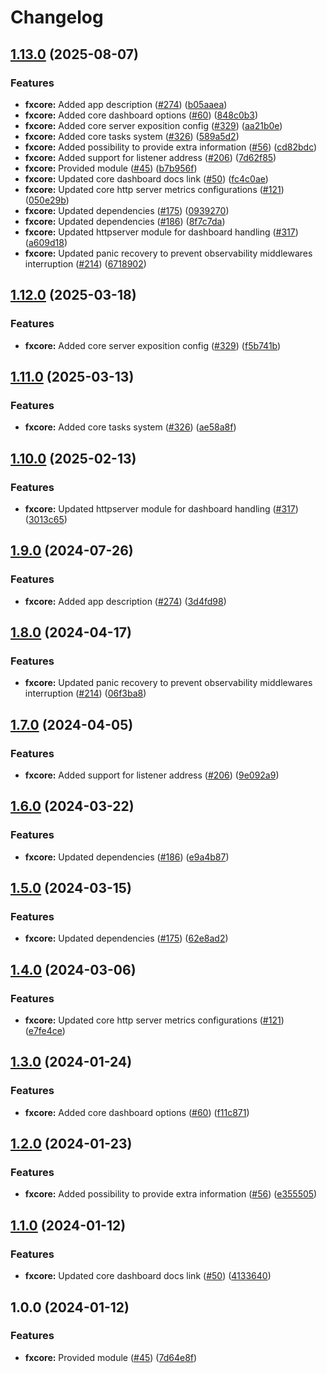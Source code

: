 # Changelog

## [1.13.0](https://github.com/christopher862-dev/yokai/compare/fxcore-v1.12.0...fxcore/v1.13.0) (2025-08-07)


### Features

* **fxcore:** Added app description ([#274](https://github.com/christopher862-dev/yokai/issues/274)) ([b05aaea](https://github.com/christopher862-dev/yokai/commit/b05aaeaa49e12ac3a17fcf949477d02948fd8f7f))
* **fxcore:** Added core dashboard options ([#60](https://github.com/christopher862-dev/yokai/issues/60)) ([848c0b3](https://github.com/christopher862-dev/yokai/commit/848c0b3aa9d474db80d02fd63685b890b075fe27))
* **fxcore:** Added core server exposition config ([#329](https://github.com/christopher862-dev/yokai/issues/329)) ([aa21b0e](https://github.com/christopher862-dev/yokai/commit/aa21b0e51a123dd83584507f41eeed6d5b4b192e))
* **fxcore:** Added core tasks system ([#326](https://github.com/christopher862-dev/yokai/issues/326)) ([589a5d2](https://github.com/christopher862-dev/yokai/commit/589a5d2f0f19c8fe3061a69bd7e7875f0af3799e))
* **fxcore:** Added possibility to provide extra information ([#56](https://github.com/christopher862-dev/yokai/issues/56)) ([cd82bdc](https://github.com/christopher862-dev/yokai/commit/cd82bdc1e27d18a11c996597e0ee73559b3ca007))
* **fxcore:** Added support for listener address ([#206](https://github.com/christopher862-dev/yokai/issues/206)) ([7d62f85](https://github.com/christopher862-dev/yokai/commit/7d62f85b6f7c1453e689e2904d35c84b5ea38093))
* **fxcore:** Provided module ([#45](https://github.com/christopher862-dev/yokai/issues/45)) ([b7b956f](https://github.com/christopher862-dev/yokai/commit/b7b956f7a7baf20ebd00063f7c10edbcd743c07a))
* **fxcore:** Updated core dashboard docs link ([#50](https://github.com/christopher862-dev/yokai/issues/50)) ([fc4c0ae](https://github.com/christopher862-dev/yokai/commit/fc4c0ae8321ab52839255b34b501f7b52d1fbdee))
* **fxcore:** Updated core http server metrics configurations ([#121](https://github.com/christopher862-dev/yokai/issues/121)) ([050e29b](https://github.com/christopher862-dev/yokai/commit/050e29b0d2398d9a1fe3d5978076d0c0d6786493))
* **fxcore:** Updated dependencies ([#175](https://github.com/christopher862-dev/yokai/issues/175)) ([0939270](https://github.com/christopher862-dev/yokai/commit/0939270ef87f1a8d7cc9d720edce78bcee4922fe))
* **fxcore:** Updated dependencies ([#186](https://github.com/christopher862-dev/yokai/issues/186)) ([8f7c7da](https://github.com/christopher862-dev/yokai/commit/8f7c7da67a818ecd38d43f1e5faadb16299a3701))
* **fxcore:** Updated httpserver module for dashboard handling ([#317](https://github.com/christopher862-dev/yokai/issues/317)) ([a609d18](https://github.com/christopher862-dev/yokai/commit/a609d18564f9f843a481d599f030cbd1b2bb0731))
* **fxcore:** Updated panic recovery to prevent observability middlewares interruption ([#214](https://github.com/christopher862-dev/yokai/issues/214)) ([6718902](https://github.com/christopher862-dev/yokai/commit/6718902cdbcb02fbae54fa7a3cec3df9353df68c))

## [1.12.0](https://github.com/ankorstore/yokai/compare/fxcore/v1.11.0...fxcore/v1.12.0) (2025-03-18)


### Features

* **fxcore:** Added core server exposition config ([#329](https://github.com/ankorstore/yokai/issues/329)) ([f5b741b](https://github.com/ankorstore/yokai/commit/f5b741bbadf7d3097df7b0d1879c4306a37f893f))

## [1.11.0](https://github.com/ankorstore/yokai/compare/fxcore/v1.10.0...fxcore/v1.11.0) (2025-03-13)


### Features

* **fxcore:** Added core tasks system ([#326](https://github.com/ankorstore/yokai/issues/326)) ([ae58a8f](https://github.com/ankorstore/yokai/commit/ae58a8fe30a2b196101bd5a428ab464b528ae7b3))

## [1.10.0](https://github.com/ankorstore/yokai/compare/fxcore/v1.9.0...fxcore/v1.10.0) (2025-02-13)


### Features

* **fxcore:** Updated httpserver module for dashboard handling ([#317](https://github.com/ankorstore/yokai/issues/317)) ([3013c65](https://github.com/ankorstore/yokai/commit/3013c65574e37aa27975fc58291bd6d23bce7487))

## [1.9.0](https://github.com/ankorstore/yokai/compare/fxcore/v1.8.0...fxcore/v1.9.0) (2024-07-26)


### Features

* **fxcore:** Added app description ([#274](https://github.com/ankorstore/yokai/issues/274)) ([3d4fd98](https://github.com/ankorstore/yokai/commit/3d4fd984fa919a564e574f71d1f8c9d9b8afeacb))

## [1.8.0](https://github.com/ankorstore/yokai/compare/fxcore/v1.7.0...fxcore/v1.8.0) (2024-04-17)


### Features

* **fxcore:** Updated panic recovery to prevent observability middlewares interruption ([#214](https://github.com/ankorstore/yokai/issues/214)) ([06f3ba8](https://github.com/ankorstore/yokai/commit/06f3ba847dd7efae99208e8703770dc12e8b25b3))

## [1.7.0](https://github.com/ankorstore/yokai/compare/fxcore/v1.6.0...fxcore/v1.7.0) (2024-04-05)


### Features

* **fxcore:** Added support for listener address ([#206](https://github.com/ankorstore/yokai/issues/206)) ([9e092a9](https://github.com/ankorstore/yokai/commit/9e092a9206a0077f6c961058d3fec539b3c2c4ac))

## [1.6.0](https://github.com/ankorstore/yokai/compare/fxcore/v1.5.0...fxcore/v1.6.0) (2024-03-22)


### Features

* **fxcore:** Updated dependencies ([#186](https://github.com/ankorstore/yokai/issues/186)) ([e9a4b87](https://github.com/ankorstore/yokai/commit/e9a4b875069aa12cf6c05323bcbf1123cac863a7))

## [1.5.0](https://github.com/ankorstore/yokai/compare/fxcore/v1.4.0...fxcore/v1.5.0) (2024-03-15)


### Features

* **fxcore:** Updated dependencies ([#175](https://github.com/ankorstore/yokai/issues/175)) ([62e8ad2](https://github.com/ankorstore/yokai/commit/62e8ad2e7e7d780fb2b357a9194b4c493beeb1ac))

## [1.4.0](https://github.com/ankorstore/yokai/compare/fxcore/v1.3.0...fxcore/v1.4.0) (2024-03-06)


### Features

* **fxcore:** Updated core http server metrics configurations ([#121](https://github.com/ankorstore/yokai/issues/121)) ([e7fe4ce](https://github.com/ankorstore/yokai/commit/e7fe4ce468ee64188fe235633f85a54475095f43))

## [1.3.0](https://github.com/ankorstore/yokai/compare/fxcore/v1.2.0...fxcore/v1.3.0) (2024-01-24)


### Features

* **fxcore:** Added core dashboard options ([#60](https://github.com/ankorstore/yokai/issues/60)) ([f11c871](https://github.com/ankorstore/yokai/commit/f11c871e8e9ec2eb0c1187ee328c9abbb9369a49))

## [1.2.0](https://github.com/ankorstore/yokai/compare/fxcore/v1.1.0...fxcore/v1.2.0) (2024-01-23)


### Features

* **fxcore:** Added possibility to provide extra information ([#56](https://github.com/ankorstore/yokai/issues/56)) ([e355505](https://github.com/ankorstore/yokai/commit/e355505f182677995795e648001312f0467f51dd))

## [1.1.0](https://github.com/ankorstore/yokai/compare/fxcore/v1.0.0...fxcore/v1.1.0) (2024-01-12)


### Features

* **fxcore:** Updated core dashboard docs link ([#50](https://github.com/ankorstore/yokai/issues/50)) ([4133640](https://github.com/ankorstore/yokai/commit/4133640305961b6a3322960723e6827fb68db0ec))

## 1.0.0 (2024-01-12)


### Features

* **fxcore:** Provided module ([#45](https://github.com/ankorstore/yokai/issues/45)) ([7d64e8f](https://github.com/ankorstore/yokai/commit/7d64e8f16f2f0655110433aff1089752799bbd45))

